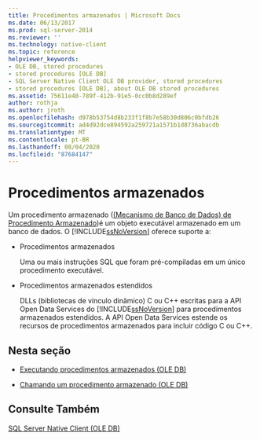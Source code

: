 ```yaml
---
title: Procedimentos armazenados | Microsoft Docs
ms.date: 06/13/2017
ms.prod: sql-server-2014
ms.reviewer: ''
ms.technology: native-client
ms.topic: reference
helpviewer_keywords:
- OLE DB, stored procedures
- stored procedures [OLE DB]
- SQL Server Native Client OLE DB provider, stored procedures
- stored procedures [OLE DB], about OLE DB stored procedures
ms.assetid: 75611e40-789f-412b-91e5-0cc0b8d289ef
author: rothja
ms.author: jroth
ms.openlocfilehash: d978b53754d8b233f1f8b7e58b30d806c0bfdb26
ms.sourcegitcommit: ad4d92dce894592a259721a1571b1d8736abacdb
ms.translationtype: MT
ms.contentlocale: pt-BR
ms.lasthandoff: 08/04/2020
ms.locfileid: "87684147"
---
```

# <a name="stored-procedures"></a>Procedimentos armazenados
  Um procedimento armazenado ([&#40;Mecanismo de Banco de Dados&#41; de Procedimento Armazenado](../../stored-procedures/stored-procedures-database-engine.md))é um objeto executável armazenado em um banco de dados. O [!INCLUDE[ssNoVersion](../../../includes/ssnoversion-md.md)] oferece suporte a:  
  
-   Procedimentos armazenados  
  
     Uma ou mais instruções SQL que foram pré-compiladas em um único procedimento executável.  
  
-   Procedimentos armazenados estendidos  
  
     DLLs (bibliotecas de vínculo dinâmico) C ou C++ escritas para a API Open Data Services do [!INCLUDE[ssNoVersion](../../../includes/ssnoversion-md.md)] para procedimentos armazenados estendidos. A API Open Data Services estende os recursos de procedimentos armazenados para incluir código C ou C++.  
  
## <a name="in-this-section"></a>Nesta seção  
  
-   [Executando procedimentos armazenados &#40;OLE DB&#41;](stored-procedures-running.md)  
  
-   [Chamando um procedimento armazenado &#40;OLE DB&#41;](stored-procedures-calling.md)  
  
## <a name="see-also"></a>Consulte Também  
 [SQL Server Native Client &#40;OLE DB&#41;](sql-server-native-client-ole-db.md)  
  
  
